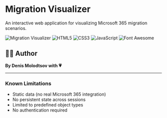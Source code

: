 # Migration Visualizer

An interactive web application for visualizing Microsoft 365 migration scenarios.

![Migration Visualizer](https://img.shields.io/badge/Status-Active-green)
![HTML5](https://img.shields.io/badge/HTML5-E34F26?logo=html5&logoColor=white)
![CSS3](https://img.shields.io/badge/CSS3-1572B6?logo=css3&logoColor=white)
![JavaScript](https://img.shields.io/badge/JavaScript-F7DF1E?logo=javascript&logoColor=black)
![Font Awesome](https://img.shields.io/badge/Font%20Awesome-339AF0?logo=fontawesome&logoColor=white)

## 👨‍💻 Author

**By Denis Molodtsov with 💗**

---

### Known Limitations
- Static data (no real Microsoft 365 integration)
- No persistent state across sessions
- Limited to predefined object types
- No authentication required
